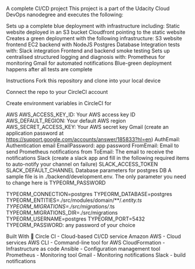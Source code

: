 A complete CI/CD project
This project is a part of the Udacity Cloud DevOps nanodegree and executes the following:

Sets up a complete blue deployment with infrastructure including:
Static website deployed in an S3 bucket
Cloudfront pointing to the static website
Creates a green deployment with the following infrastructure:
S3 website frontend
EC2 backend with NodeJS
Postgres Database
Integration tests with:
Slack integration
Frontend and backend smoke testing
Sets up centralised structured logging and diagnosis with:
Prometheus for monitoring
Gmail for automated notifications
Blue-green deployment happens after all tests are complete

Instructions
Fork this repository and clone into your local device

Connect the repo to your CircleCI account

Create environment variables in CircleCI for

AWS
AWS_ACCESS_KEY_ID: Your AWS access key ID
AWS_DEFAULT_REGION: Your default AWS region
AWS_SECRET_ACCESS_KEY: Your AWS secret key
Gmail (create an application password at https://support.google.com/accounts/answer/185833?hl=en)
AuthEmail: Authentication email
EmailPassword: app password
FromEmail: Email to send Prometheus notifications from
ToEmail: The email to receive the notifications
Slack (create a slack app and fill in the following required items to auto-notify your channel on failure)
SLACK_ACCESS_TOKEN
SLACK_DEFAULT_CHANNEL
Database parameters for postgres DB
A sample file is in ./backend/development.env. The only parameter you need to change here is TYPEORM_PASSWORD

TYPEORM_CONNECTION=postgres
TYPEORM_DATABASE=postgres
TYPEORM_ENTITIES=./src/modules/domain/**/*.entity.ts
TYPEORM_MIGRATIONS=./src/migrations/*.ts
TYPEORM_MIGRATIONS_DIR=./src/migrations
TYPEORM_USERNAME=postgres
TYPEORM_PORT=5432
TYPEORM_PASSWORD: any password of your choice

Built With 💓
Circle CI - Cloud-based CI/CD service
Amazon AWS - Cloud services
AWS CLI - Command-line tool for AWS
CloudFormation - Infrastructure as code
Ansible - Configuration management tool
Prometheus - Monitoring tool
Gmail - Monitoring notifications
Slack - build notifications
